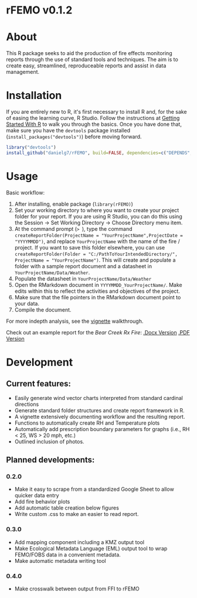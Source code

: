 # rFEMO v0.1.2

# About

This R package seeks to aid the production of fire effects monitoring reports through the use of standard tools and techniques. The aim is to create easy, streamlined, reproduceable reports and assist in data management.

# Installation

If you are entirely new to R, it's first necessary to install R and, for the sake of easing the learning curve, R Studio. Follow the instructions at [Getting Started With R](http://scs.math.yorku.ca/index.php/R:_Getting_started_with_R) to walk you through the basics. Once you have done that, make sure you have the `devtools` package installed (`install_packages("devtools")`) before moving forward.


```r
library("devtools")
install_github("danielg7/rFEMO", build=FALSE, dependencies=c("DEPENDS", "IMPORTS"))
```

# Usage

Basic workflow:

1. After installing, enable package (`library(rFEMO)`)
2. Set your working directory to where you want to create your project folder for your report. If you are using R Studio, you can do this using the Session -> Set Working Directory -> Choose Directory menu item. 
3. At the command prompt (`> `), type the command `createReportFolder(ProjectName = "YourProjectName",ProjectDate = "YYYYMMDD")`, and replace `YourProjectName` with the name of the fire / project. If you want to save this folder elsewhere, you can use `createReportFolder(Folder = "C:/PathToYourIntendedDirectory/", ProjectName = "YourProjectName")`. This will create and populate a folder with a sample report document and a datasheet in `YourProjectName/Data/Weather`.
4. Populate the datasheet in `YourProjectName/Data/Weather`
5. Open the RMarkdown document in `YYYYMMDD_YourProjectName/`. Make edits within this to reflect the activities and objectives of the project.
6. Make sure that the file pointers in the RMarkdown document point to your data.
7. Compile the document.

For more indepth analysis, see the [vignette](https://www.dropbox.com/s/86c9u81ch2qu9r8/Vignette.html?dl=0) walkthrough.

Check out an example report for the _Bear Creek Rx Fire_:
[.Docx Version](https://github.com/danielg7/rFEMO/blob/master/20150708_BearCreekRx/20150708_BearCreekRx_Report.docx?raw=true)
[.PDF Version](https://github.com/danielg7/rFEMO/blob/master/20150708_BearCreekRx/20150708_BearCreekRx_Report.pdf)

# Development

## Current features:
* Easily generate wind vector charts interpreted from standard cardinal directions
* Generate standard folder structures and create report framework in R.
* A vignette extensively documenting workflow and the resulting report.
* Functions to automatically create RH and Temperature plots
* Automatically add prescription boundary parameters for graphs (i.e., RH < 25, WS > 20 mph, etc.)
* Outlined inclusion of photos.

## Planned developments:

### 0.2.0
* Make it easy to scrape from a standardized Google Sheet to allow quicker data entry
* Add fire behavior plots
* Add automatic table creation below figures
* Write custom .css to make an easier to read report.

### 0.3.0
* Add mapping component including a KMZ output tool
* Make Ecological Metadata Language (EML) output tool to wrap FEMO/FOBS data in a convenient metadata.
* Make automatic metadata writing tool

### 0.4.0
* Make crosswalk between output from FFI to rFEMO


